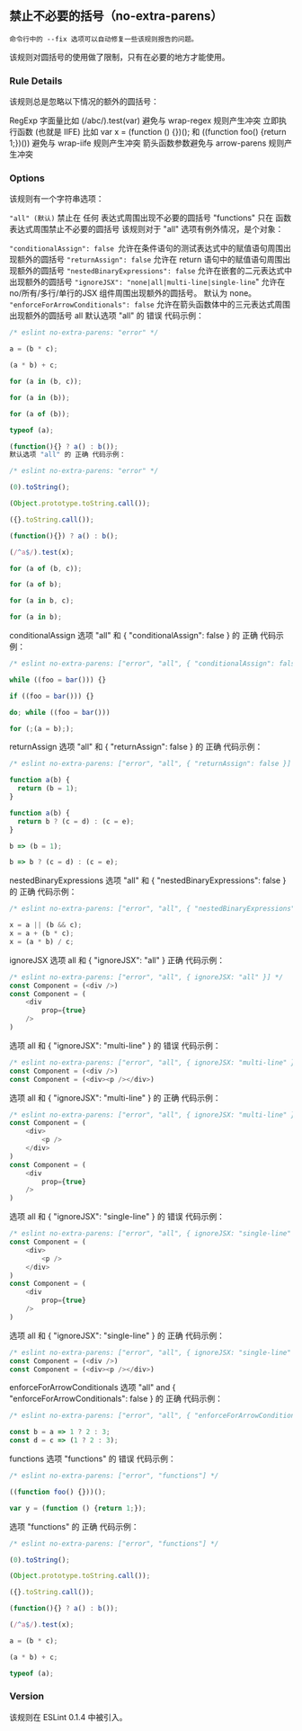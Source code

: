 ## 禁止不必要的括号（no-extra-parens）

```命令行中的 --fix 选项可以自动修复一些该规则报告的问题。```

该规则对圆括号的使用做了限制，只有在必要的地方才能使用。

### Rule Details
该规则总是忽略以下情况的额外的圆括号：

RegExp 字面量比如 (/abc/).test(var) 避免与 wrap-regex 规则产生冲突
立即执行函数 (也就是 IIFE) 比如 var x = (function () {})(); 和 ((function foo() {return 1;})()) 避免与 wrap-iife 规则产生冲突
箭头函数参数避免与 arrow-parens 规则产生冲突

### Options
该规则有一个字符串选项：

```"all" (默认)``` 禁止在 任何 表达式周围出现不必要的圆括号
"functions" 只在 函数表达式周围禁止不必要的圆括号
该规则对于 "all" 选项有例外情况，是个对象：

```"conditionalAssign": false ```允许在条件语句的测试表达式中的赋值语句周围出现额外的圆括号
```"returnAssign": false``` 允许在 return 语句中的赋值语句周围出现额外的圆括号
```"nestedBinaryExpressions": false``` 允许在嵌套的二元表达式中出现额外的圆括号
```"ignoreJSX": "none|all|multi-line|single-line```" 允许在 no/所有/多行/单行的JSX 组件周围出现额外的圆括号。 默认为 none。
```"enforceForArrowConditionals": false``` 允许在箭头函数体中的三元表达式周围出现额外的圆括号
all
默认选项 "all" 的 错误 代码示例：
```js
/* eslint no-extra-parens: "error" */

a = (b * c);

(a * b) + c;

for (a in (b, c));

for (a in (b));

for (a of (b));

typeof (a);

(function(){} ? a() : b());
默认选项 "all" 的 正确 代码示例：

/* eslint no-extra-parens: "error" */

(0).toString();

(Object.prototype.toString.call());

({}.toString.call());

(function(){}) ? a() : b();

(/^a$/).test(x);

for (a of (b, c));

for (a of b);

for (a in b, c);

for (a in b);
```

conditionalAssign
选项 "all" 和 { "conditionalAssign": false } 的 正确 代码示例：
```js
/* eslint no-extra-parens: ["error", "all", { "conditionalAssign": false }] */

while ((foo = bar())) {}

if ((foo = bar())) {}

do; while ((foo = bar()))

for (;(a = b););
```

returnAssign
选项 "all" 和 { "returnAssign": false } 的 正确 代码示例：
```js
/* eslint no-extra-parens: ["error", "all", { "returnAssign": false }] */

function a(b) {
  return (b = 1);
}

function a(b) {
  return b ? (c = d) : (c = e);
}

b => (b = 1);

b => b ? (c = d) : (c = e);
```

nestedBinaryExpressions
选项 "all" 和 { "nestedBinaryExpressions": false } 的 正确 代码示例：
```js
/* eslint no-extra-parens: ["error", "all", { "nestedBinaryExpressions": false }] */

x = a || (b && c);
x = a + (b * c);
x = (a * b) / c;
```

ignoreJSX
选项 all 和 { "ignoreJSX": "all" } 正确 代码示例：
```js
/* eslint no-extra-parens: ["error", "all", { ignoreJSX: "all" }] */
const Component = (<div />)
const Component = (
    <div
        prop={true}
    />
)
```

选项 all 和 { "ignoreJSX": "multi-line" } 的 错误 代码示例：
```js
/* eslint no-extra-parens: ["error", "all", { ignoreJSX: "multi-line" }] */
const Component = (<div />)
const Component = (<div><p /></div>)
```

选项 all 和 { "ignoreJSX": "multi-line" } 的 正确 代码示例：
```js
/* eslint no-extra-parens: ["error", "all", { ignoreJSX: "multi-line" }] */
const Component = (
    <div>
        <p />
    </div>
)
const Component = (
    <div
        prop={true}
    />
)
```

选项 all 和 { "ignoreJSX": "single-line" } 的 错误 代码示例：
```js
/* eslint no-extra-parens: ["error", "all", { ignoreJSX: "single-line" }] */
const Component = (
    <div>
        <p />
    </div>
)
const Component = (
    <div
        prop={true}
    />
)
```

选项 all 和 { "ignoreJSX": "single-line" } 的 正确 代码示例：
```js
/* eslint no-extra-parens: ["error", "all", { ignoreJSX: "single-line" }] */
const Component = (<div />)
const Component = (<div><p /></div>)
```

enforceForArrowConditionals
选项 "all" and { "enforceForArrowConditionals": false } 的 正确 代码示例：
```js
/* eslint no-extra-parens: ["error", "all", { "enforceForArrowConditionals": false }] */

const b = a => 1 ? 2 : 3;
const d = c => (1 ? 2 : 3);
```

functions
选项 "functions" 的 错误 代码示例：
```js
/* eslint no-extra-parens: ["error", "functions"] */

((function foo() {}))();

var y = (function () {return 1;});
```

选项 "functions" 的 正确 代码示例：
```js
/* eslint no-extra-parens: ["error", "functions"] */

(0).toString();

(Object.prototype.toString.call());

({}.toString.call());

(function(){} ? a() : b());

(/^a$/).test(x);

a = (b * c);

(a * b) + c;

typeof (a);
```
### Version
该规则在 ESLint 0.1.4 中被引入。
